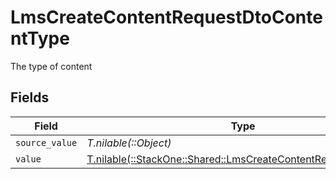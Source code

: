 # LmsCreateContentRequestDtoContentType

The type of content


## Fields

| Field                                                                                                                    | Type                                                                                                                     | Required                                                                                                                 | Description                                                                                                              |
| ------------------------------------------------------------------------------------------------------------------------ | ------------------------------------------------------------------------------------------------------------------------ | ------------------------------------------------------------------------------------------------------------------------ | ------------------------------------------------------------------------------------------------------------------------ |
| `source_value`                                                                                                           | *T.nilable(::Object)*                                                                                                    | :heavy_minus_sign:                                                                                                       | N/A                                                                                                                      |
| `value`                                                                                                                  | [T.nilable(::StackOne::Shared::LmsCreateContentRequestDtoValue)](../../models/shared/lmscreatecontentrequestdtovalue.md) | :heavy_minus_sign:                                                                                                       | N/A                                                                                                                      |